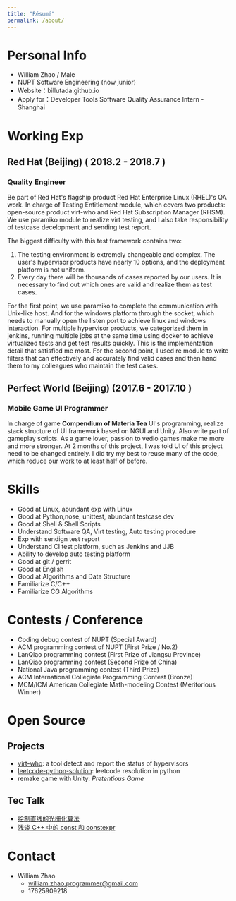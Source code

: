 ```yaml
---
title: "Résumé"
permalink: /about/
---
```

# Personal Info

 - William Zhao / Male 
 - NUPT Software Engineering (now junior)
 - Website：billutada.github.io
 - Apply for：Developer Tools Software Quality Assurance Intern - Shanghai

# Working Exp
 
## Red Hat (Beijing) ( 2018.2 - 2018.7 )
### Quality Engineer
Be part of Red Hat's flagship product Red Hat Enterprise Linux (RHEL)'s QA work. In charge of Testing Entitlement module, which covers two products: open-source product virt-who and Red Hat Subscription Manager (RHSM).
We use paramiko module to realize virt testing, and I also take responsibility of testcase decelopment and sending test report.

The biggest difficulty with this test framework contains two:
 1. The testing environment is extremely changeable and complex. The user's hypervisor products have nearly 10 options, and the deployment platform is not uniform.
 2. Every day there will be thousands of cases reported by our users. It is necessary to find out which ones are valid and realize them as test cases.

For the first point, we use paramiko to complete the communication with Unix-like host. And for the windows platform through the socket, which needs to manually open the listen port to achieve linux and windows interaction. For multiple hypervisor products, we categorized them in jenkins, running multiple jobs at the same time using docker to achieve virtualized tests and get test results quickly. This is the implementation detail that satisfied me most.
For the second point, I used re module to write filters that can effectively and accurately find valid cases and then hand them to my colleagues who maintain the test cases.


## Perfect World (Beijing) (2017.6 - 2017.10 )
### Mobile Game UI Programmer
In charge of game **Compendium of Materia Tea** UI's programming, realize stack structure of UI framework based on NGUI and Unity. Also write part of gameplay scripts.
As a game lover, passion to vedio games make me more and more stronger. At 2 months of this project, I was told UI of this project need to be changed entirely. I did try my best to reuse many of the code, which reduce our work to at least half of before.

# Skills
- Good at Linux, abundant exp with Linux
- Good at Python,nose, unittest, abundant testcase dev
- Good at Shell & Shell Scripts
- Understand Software QA, Virt testing, Auto testing procedure
- Exp with sendign test report 
- Understand CI test platform, such as Jenkins and JJB
- Ability to develop auto testing platform
- Good at git / gerrit
- Good at English
- Good at Algorithms and Data Structure
- Familiarize C/C++
- Familiarize CG Algorithms


# Contests / Conference
- Coding debug contest of NUPT (Special Award)
- ACM programming contest of NUPT (First Prize / No.2)
- LanQiao programming contest (First Prize of Jiangsu Province)
- LanQiao programming contest (Second Prize of China)
- National Java programming contest (Third Prize)
- ACM  International Collegiate Programming Contest  (Bronze)
- MCM/ICM American Collegiate Math-modeling Contest (Meritorious Winner)

# Open Source

## Projects
- [virt-who](https://github.com/candlepin/virt-who): a tool detect and report the status of hypervisors
 - [leetcode-python-solution](https://github.com/BillUtada/leetcode-python-solution): leetcode resolution in python
 - remake game with Unity: *Pretentious Game*

## Tec Talk
- [绘制直线的光栅化算法](https://zhuanlan.zhihu.com/p/20213658)
- [浅谈 C++ 中的 const 和 constexpr](https://zhuanlan.zhihu.com/p/20206577)

# Contact
- William Zhao
  - william.zhao.programmer@gmail.com
  - 17625909218
